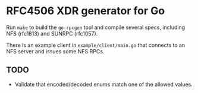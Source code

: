 # RFC4506 XDR generator for Go

Run `make` to build the `go-rpcgen` tool and compile several specs,
including NFS (rfc1813) and SUNRPC (rfc1057).

There is an example client in `example/client/main.go` that connects to
an NFS server and issues some NFS RPCs.

## TODO

- Validate that encoded/decoded enums match one of the allowed values.
